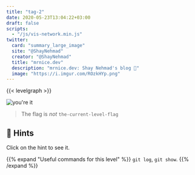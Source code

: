 ```yaml
---
title: "tag-2"
date: 2020-05-23T13:04:22+03:00
draft: false
scripts: 
  - "/js/vis-network.min.js"
twitter:
  card: "summary_large_image"
  site: "@ShayNehmad"
  creator: "@ShayNehmad"
  title: "mrnice.dev"
  description: "mrnice.dev: Shay Nehmad's blog 🧔"
  image: "https://i.imgur.com/ROzkHYp.png"
---
```


{{< levelgraph >}}

![you're it](https://media.giphy.com/media/1lwlSMzDAegXozqnLJ/giphy.gif "you're it")

> The flag is *not* `the-current-level-flag`

## 🧩 Hints

Click on the hint to see it.

{{% expand "Useful commands for this level" %}}
`git log`, `git show`.
{{% /expand %}}
